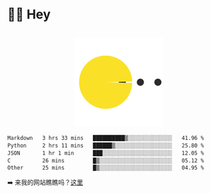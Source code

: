 
# 👋🏻 Hey
<div align="center">
	<br>
	<img src="https://raw.githubusercontent.com/Aniket965/Aniket965/master/pacman.svg?sanitize=true" width="200" height="200">
	<br>
</div>

<!--START_SECTION:waka-->

```txt
Markdown   3 hrs 33 mins   ██████████▒░░░░░░░░░░░░░░   41.96 %
Python     2 hrs 11 mins   ██████▒░░░░░░░░░░░░░░░░░░   25.80 %
JSON       1 hr 1 min      ███░░░░░░░░░░░░░░░░░░░░░░   12.05 %
C          26 mins         █▒░░░░░░░░░░░░░░░░░░░░░░░   05.12 %
Other      25 mins         █▒░░░░░░░░░░░░░░░░░░░░░░░   04.95 %
```

<!--END_SECTION:waka-->

 ➡️  来我的网站瞧瞧吗？[这里](https://www.shaolongfei.com)
